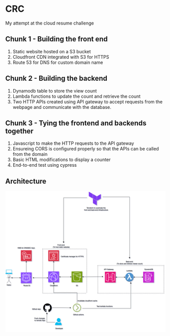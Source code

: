 # CRC
My attempt at the cloud resume challenge
## Chunk 1 - Building the front end
1. Static website hosted on a S3 bucket
2. Cloudfront CDN integrated with S3 for HTTPS
3. Route 53 for DNS for custom domain name

## Chunk 2 - Building the backend
1. Dynamodb table to store the view count
2. Lambda functions to update the count and retrieve the count
3. Two HTTP APIs created using API gateway to accept requests from the webpage and communicate with the database.

## Chunk 3 - Tying the frontend and backends together
1. Javascript to make the HTTP requests to the API gateway
2. Ensureing CORS is configured properly so that the APIs can be called from the domain
2. Basic HTML modifications to display a counter
3. End-to-end test using cypress

## Architecture
![Alt text](CRC_architecture(1).png)